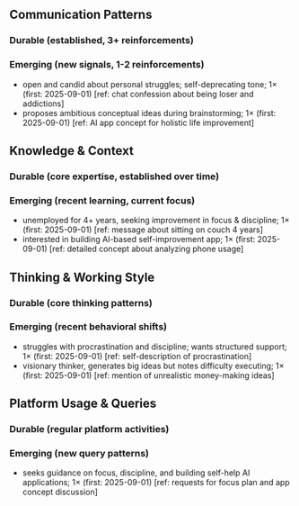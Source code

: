 ## Communication Patterns
### Durable (established, 3+ reinforcements)

### Emerging (new signals, 1-2 reinforcements)
- open and candid about personal struggles; self-deprecating tone; 1× (first: 2025-09-01) [ref: chat confession about being loser and addictions]
- proposes ambitious conceptual ideas during brainstorming; 1× (first: 2025-09-01) [ref: AI app concept for holistic life improvement]

## Knowledge & Context
### Durable (core expertise, established over time)

### Emerging (recent learning, current focus)
- unemployed for 4+ years, seeking improvement in focus & discipline; 1× (first: 2025-09-01) [ref: message about sitting on couch 4 years]
- interested in building AI-based self-improvement app; 1× (first: 2025-09-01) [ref: detailed concept about analyzing phone usage]

## Thinking & Working Style
### Durable (core thinking patterns)

### Emerging (recent behavioral shifts)
- struggles with procrastination and discipline; wants structured support; 1× (first: 2025-09-01) [ref: self-description of procrastination]
- visionary thinker, generates big ideas but notes difficulty executing; 1× (first: 2025-09-01) [ref: mention of unrealistic money-making ideas]

## Platform Usage & Queries
### Durable (regular platform activities)

### Emerging (new query patterns)
- seeks guidance on focus, discipline, and building self-help AI applications; 1× (first: 2025-09-01) [ref: requests for focus plan and app concept discussion]